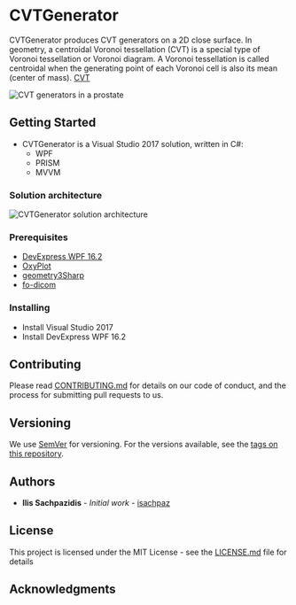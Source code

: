 # CVTGenerator

CVTGenerator produces CVT generators on a 2D close surface.
In geometry, a centroidal Voronoi tessellation (CVT) is a special type of Voronoi tessellation or Voronoi diagram. A Voronoi tessellation is called centroidal when the generating point of each Voronoi cell is also its mean (center of mass).
[CVT](https://en.wikipedia.org/wiki/Centroidal_Voronoi_tessellation)

<img src=http://www.sachpazidis.com/wp-content/uploads/2018/05/cvtgenerator-prostate.png alt="CVT generators in a prostate">

## Getting Started

- CVTGenerator is a Visual Studio 2017 solution, written in C#:
    - WPF 
    - PRISM
    - MVVM

### Solution architecture
<img src=http://www.sachpazidis.com/wp-content/uploads/2018/05/CVTGenerator_architecture.png alt="CVTGenerator solution architecture">

### Prerequisites

- [DevExpress WPF 16.2](https://www.devexpress.com)
- [OxyPlot](https://github.com/oxyplot/oxyplot/)
- [geometry3Sharp](https://github.com/gradientspace/geometry3Sharp)
- [fo-dicom](https://github.com/fo-dicom/fo-dicom)



### Installing

- Install Visual Studio 2017
- Install DevExpress WPF 16.2

## Contributing

Please read [CONTRIBUTING.md](https://gist.github.com/PurpleBooth/b24679402957c63ec426) for details on our code of conduct, and the process for submitting pull requests to us.

## Versioning

We use [SemVer](http://semver.org/) for versioning. For the versions available, see the [tags on this repository](https://github.com/your/project/tags). 

## Authors

* **Ilis Sachpazidis** - *Initial work* - [isachpaz](https://github.com/isachpaz)


## License

This project is licensed under the MIT License - see the [LICENSE.md](LICENSE.md) file for details

## Acknowledgments


